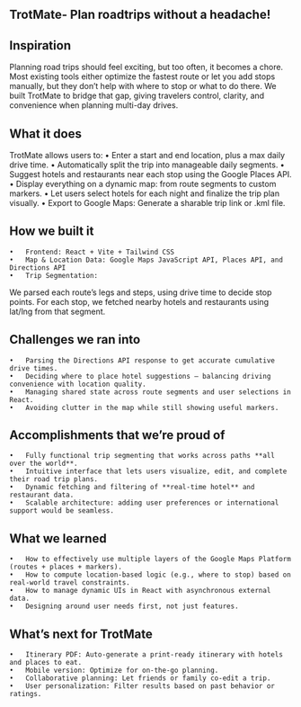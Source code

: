 ## TrotMate- Plan roadtrips without a headache!

## Inspiration

Planning road trips should feel exciting, but too often, it becomes a chore. Most existing tools either optimize the fastest route or let you add stops manually, but they don’t help with where to stop or what to do there. We built TrotMate to bridge that gap, giving travelers control, clarity, and convenience when planning multi-day drives.


## What it does

TrotMate allows users to:
	•	Enter a start and end location, plus a max daily drive time.
	•	Automatically split the trip into manageable daily segments.
	•	Suggest hotels and restaurants near each stop using the Google Places API.
	•	Display everything on a dynamic map: from route segments to custom markers.
	•	Let users select hotels for each night and finalize the trip plan visually.
        •	Export to Google Maps: Generate a sharable trip link or .kml file.


## How we built it
	•	Frontend: React + Vite + Tailwind CSS
	•	Map & Location Data: Google Maps JavaScript API, Places API, and Directions API
	•	Trip Segmentation:
We parsed each route’s legs and steps, using drive time to decide stop points.
For each stop, we fetched nearby hotels and restaurants using lat/lng from that segment.

## Challenges we ran into
	•	Parsing the Directions API response to get accurate cumulative drive times.
	•	Deciding where to place hotel suggestions — balancing driving convenience with location quality.
	•	Managing shared state across route segments and user selections in React.
	•	Avoiding clutter in the map while still showing useful markers.


## Accomplishments that we’re proud of
	•	Fully functional trip segmenting that works across paths **all over the world**.
	•	Intuitive interface that lets users visualize, edit, and complete their road trip plans.
	•	Dynamic fetching and filtering of **real-time hotel** and restaurant data.
	•	Scalable architecture: adding user preferences or international support would be seamless.

## What we learned
	•	How to effectively use multiple layers of the Google Maps Platform (routes + places + markers).
	•	How to compute location-based logic (e.g., where to stop) based on real-world travel constraints.
	•	How to manage dynamic UIs in React with asynchronous external data.
	•	Designing around user needs first, not just features.


## What’s next for TrotMate
	•	Itinerary PDF: Auto-generate a print-ready itinerary with hotels and places to eat.
	•	Mobile version: Optimize for on-the-go planning.
	•	Collaborative planning: Let friends or family co-edit a trip.
	•	User personalization: Filter results based on past behavior or ratings.
